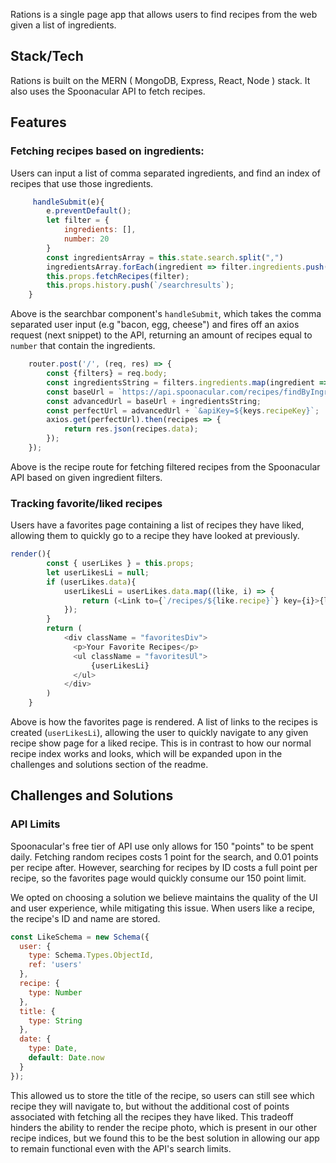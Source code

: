Rations is a single page app that allows users to find recipes from the web given a list of ingredients.

## Stack/Tech

Rations is built on the MERN ( MongoDB, Express, React, Node ) stack. It also uses the Spoonacular API to fetch recipes.

## Features

### Fetching recipes based on ingredients:

Users can input a list of comma separated ingredients, and find an index of recipes that use those ingredients.

```javascript    
     handleSubmit(e){
        e.preventDefault();
        let filter = {
            ingredients: [],
            number: 20
        }
        const ingredientsArray = this.state.search.split(",")
        ingredientsArray.forEach(ingredient => filter.ingredients.push(ingredient))
        this.props.fetchRecipes(filter);
        this.props.history.push(`/searchresults`);
    }
```
Above is the searchbar component's ```handleSubmit```, which takes the comma separated user input (e.g "bacon, egg, cheese") and fires off an axios request (next snippet) to the API, returning an amount of recipes equal to ```number``` that contain the ingredients.

```javascript
    router.post('/', (req, res) => {
        const {filters} = req.body;
        const ingredientsString = filters.ingredients.map(ingredient => ingredient + '%2C');
        const baseUrl = `https://api.spoonacular.com/recipes/findByIngredients?number=${filters.number}&ranking=1&ingredients=`
        const advancedUrl = baseUrl + ingredientsString;
        const perfectUrl = advancedUrl + `&apiKey=${keys.recipeKey}`;
        axios.get(perfectUrl).then(recipes => {
            return res.json(recipes.data);
        });
    });
```

Above is the recipe route for fetching filtered recipes from the Spoonacular API based on given ingredient filters.


### Tracking favorite/liked recipes

Users have a favorites page containing a list of recipes they have liked, allowing them to quickly go to a recipe they have looked at previously.

```javascript
render(){
        const { userLikes } = this.props;
        let userLikesLi = null;
        if (userLikes.data){
            userLikesLi = userLikes.data.map((like, i) => {
                return (<Link to={`/recipes/${like.recipe}`} key={i}>{like.title}</Link>)
            });
        }
        return (
            <div className = "favoritesDiv">
              <p>Your Favorite Recipes</p>
              <ul className = "favoritesUl">
                  {userLikesLi}
              </ul>
            </div>
        )
    }
```

Above is how the favorites page is rendered. A list of links to the recipes is created (```userLikesLi```), allowing the user to quickly navigate to any given recipe show page for a liked recipe. This is in contrast to how our normal recipe index works and looks, which will be expanded upon in the challenges and solutions section of the readme.

## Challenges and Solutions

### API Limits

Spoonacular's free tier of API use only allows for 150 "points" to be spent daily. Fetching random recipes costs 1 point for the search, and 0.01 points per recipe after. However, searching for recipes by ID costs a full point per recipe, so the favorites page would quickly consume our 150 point limit.

We opted on choosing a solution we believe maintains the quality of the UI and user experience, while mitigating this issue. When users like a recipe, the recipe's ID and name are stored.

```javascript
const LikeSchema = new Schema({
  user: {
    type: Schema.Types.ObjectId,
    ref: 'users'
  },
  recipe: {
    type: Number
  },
  title: {
    type: String
  },
  date: {
    type: Date,
    default: Date.now
  }
});
```

This allowed us to store the title of the recipe, so users can still see which recipe they will navigate to, but without the additional cost of points associated with fetching all the recipes they have liked. This tradeoff hinders the ability to render the recipe photo, which is present in our other recipe indices, but we found this to be the best solution in allowing our app to remain functional even with the API's search limits.

